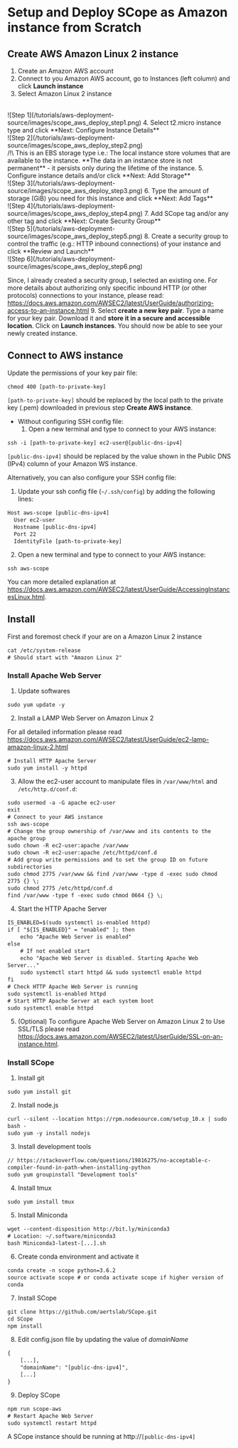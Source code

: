# Setup and Deploy SCope as Amazon instance from Scratch

## Create AWS Amazon Linux 2 instance

1. Create an Amazon AWS account
2. Connect to you Amazon AWS account, go to Instances (left column) and click **Launch instance**
3. Select Amazon Linux 2 instance
<br>
![Step 1](/tutorials/aws-deployment-source/images/scope_aws_deploy_step1.png)
4. Select t2.micro instance type and click **Next: Configure Instance Details**
<br>
![Step 2](/tutorials/aws-deployment-source/images/scope_aws_deploy_step2.png)
<br>
/!\ This is an EBS storage type i.e.: The local instance store volumes that are available to the instance. **The data in an instance store is not permanent** - it persists only during the lifetime of the instance.
5. Configure instance details and/or click **Next: Add Storage**
<br>
![Step 3](/tutorials/aws-deployment-source/images/scope_aws_deploy_step3.png)
6. Type the amount of storage (GiB) you need for this instance and click **Next: Add Tags**
<br>
![Step 4](/tutorials/aws-deployment-source/images/scope_aws_deploy_step4.png)
7. Add SCope tag and/or any other tag and click **Next: Create Security Group**
<br>
![Step 5](/tutorials/aws-deployment-source/images/scope_aws_deploy_step5.png)
8. Create a security group to control the traffic (e.g.: HTTP inbound connections) of your instance and click **Review and Launch**
<br>
![Step 6](/tutorials/aws-deployment-source/images/scope_aws_deploy_step6.png)

Since, I already created a security group, I selected an existing one. For more details about authorizing only specific inbound HTTP (or other protocols) connections to your instance, please read: https://docs.aws.amazon.com/AWSEC2/latest/UserGuide/authorizing-access-to-an-instance.html
9. Select **create a new key pair**. Type a name for your key pair. Download it and **store it in a secure and accessible location**. Click on **Launch instances**. You should now be able to see your newly created instance.

## Connect to AWS instance

Update the permissions of your key pair file:
```
chmod 400 [path-to-private-key]
```

```[path-to-private-key]``` should be replaced by the local path to the private key (.pem) downloaded in previous step **Create AWS instance**.

- Without configuring SSH config file:
    1. Open a new terminal and type to connect to your AWS instance:
```
ssh -i [path-to-private-key] ec2-user@[public-dns-ipv4]
```

```[public-dns-ipv4]``` should be replaced by the value shown in the Public DNS (IPv4) column of your Amazon WS instance.

Alternatively, you can also configure your SSH config file:

1. Update your ssh config file (```~/.ssh/config```) by adding the following lines:
```
Host aws-scope [public-dns-ipv4]
  User ec2-user
  Hostname [public-dns-ipv4]
  Port 22
  IdentityFile [path-to-private-key]
``` 

2. Open a new terminal and type to connect to your AWS instance:
```
ssh aws-scope
```

You can more detailed explanation at https://docs.aws.amazon.com/AWSEC2/latest/UserGuide/AccessingInstancesLinux.html.

## Install

First and foremost check if your are on a Amazon Linux 2 instance
```
cat /etc/system-release
# Should start with "Amazon Linux 2"
```

### Install Apache Web Server

1. Update softwares
```
sudo yum update -y
```

2. Install a LAMP Web Server on Amazon Linux 2

For all detailed information please read https://docs.aws.amazon.com/AWSEC2/latest/UserGuide/ec2-lamp-amazon-linux-2.html

```
# Install HTTP Apache Server
sudo yum install -y httpd
```

3. Allow the ec2-user account to manipulate files in `/var/www/html` and `/etc/http.d/conf.d`:
```
sudo usermod -a -G apache ec2-user
exit
# Connect to your AWS instance
ssh aws-scope
# Change the group ownership of /var/www and its contents to the apache group
sudo chown -R ec2-user:apache /var/www
sudo chown -R ec2-user:apache /etc/httpd/conf.d
# Add group write permissions and to set the group ID on future subdirectories
sudo chmod 2775 /var/www && find /var/www -type d -exec sudo chmod 2775 {} \;
sudo chmod 2775 /etc/httpd/conf.d
find /var/www -type f -exec sudo chmod 0664 {} \;
```

4. Start the HTTP Apache Server
```
IS_ENABLED=$(sudo systemctl is-enabled httpd)
if [ "${IS_ENABLED}" = "enabled" ]; then
    echo "Apache Web Server is enabled"
else
    # If not enabled start
    echo "Apache Web Server is disabled. Starting Apache Web Server..."
    sudo systemctl start httpd && sudo systemctl enable httpd
fi
# Check HTTP Apache Web Server is running
sudo systemctl is-enabled httpd
# Start HTTP Apache Server at each system boot
sudo systemctl enable httpd
```

5. (Optional) To configure Apache Web Server on Amazon Linux 2 to Use SSL/TLS please read https://docs.aws.amazon.com/AWSEC2/latest/UserGuide/SSL-on-an-instance.html.

### Install SCope

1. Install git
```
sudo yum install git
```

2. Install node.js
```
curl --silent --location https://rpm.nodesource.com/setup_10.x | sudo bash -
sudo yum -y install nodejs
```

3. Install development tools
```
// https://stackoverflow.com/questions/19816275/no-acceptable-c-compiler-found-in-path-when-installing-python
sudo yum groupinstall "Development tools"
```

4. Install tmux
```
sudo yum install tmux
```

5. Install Miniconda
```
wget --content-disposition http://bit.ly/miniconda3
# Location: ~/.software/miniconda3
bash Miniconda3-latest-[...].sh
```

6. Create conda environment and activate it
```
conda create -n scope python=3.6.2
source activate scope # or conda activate scope if higher version of conda
```

7. Install SCope
```
git clone https://github.com/aertslab/SCope.git
cd SCope
npm install
```

8. Edit config.json file by updating the value of *domainName*
```
{
    [...],
    "domainName": "[public-dns-ipv4]",
    [...]
}
```

9. Deploy SCope
```
npm run scope-aws
# Restart Apache Web Server
sudo systemctl restart httpd
```

A SCope instance should be running at http://```[public-dns-ipv4]```
